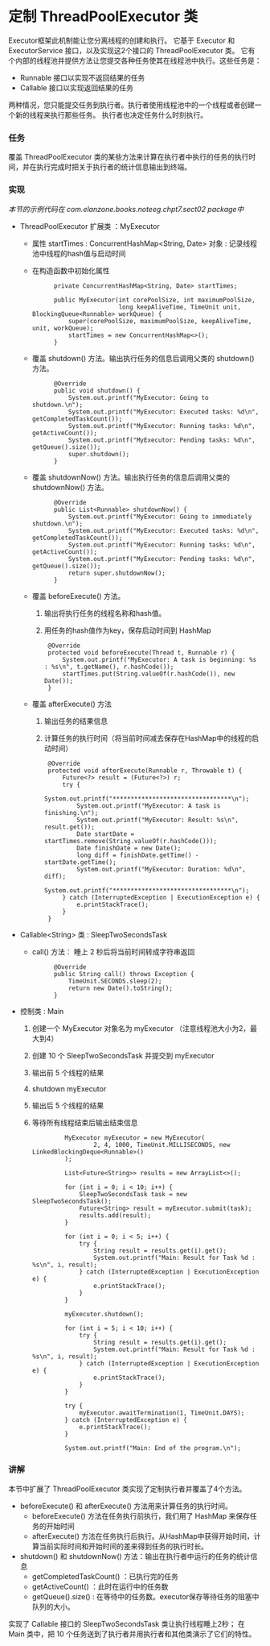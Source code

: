 定制 ThreadPoolExecutor 类
====

Executor框架此机制能让您分离线程的创建和执行。
它基于 Executor 和 ExecutorService 接口，以及实现这2个接口的 ThreadPoolExecutor 类。
它有个内部的线程池并提供方法让您提交各种任务使其在线程池中执行。这些任务是：

* Runnable 接口以实现不返回结果的任务
* Callable 接口以实现返回结果的任务

两种情况，您只能提交任务到执行者。执行者使用线程池中的一个线程或者创建一个新的线程来执行那些任务。
执行者也决定任务什么时刻执行。


### 任务

覆盖 ThreadPoolExecutor 类的某些方法来计算在执行者中执行的任务的执行时间，并在执行完成时把关于执行者的统计信息输出到终端。


### 实现

*本节的示例代码在 com.elanzone.books.noteeg.chpt7.sect02 package中*


* ThreadPoolExecutor 扩展类 ：MyExecutor

    * 属性 startTimes : ConcurrentHashMap\<String, Date\> 对象 : 记录线程池中线程的hash值与启动时间
    * 在构造函数中初始化属性

                private ConcurrentHashMap<String, Date> startTimes;

                public MyExecutor(int corePoolSize, int maximumPoolSize,
                                  long keepAliveTime, TimeUnit unit, BlockingQueue<Runnable> workQueue) {
                    super(corePoolSize, maximumPoolSize, keepAliveTime, unit, workQueue);
                    startTimes = new ConcurrentHashMap<>();
                }

    * 覆盖 shutdown() 方法。输出执行任务的信息后调用父类的 shutdown() 方法。

                @Override
                public void shutdown() {
                    System.out.printf("MyExecutor: Going to shutdown.\n");
                    System.out.printf("MyExecutor: Executed tasks: %d\n", getCompletedTaskCount());
                    System.out.printf("MyExecutor: Running tasks: %d\n", getActiveCount());
                    System.out.printf("MyExecutor: Pending tasks: %d\n", getQueue().size());
                    super.shutdown();
                }

    * 覆盖 shutdownNow() 方法。输出执行任务的信息后调用父类的 shutdownNow() 方法。

                @Override
                public List<Runnable> shutdownNow() {
                    System.out.printf("MyExecutor: Going to immediately shutdown.\n");
                    System.out.printf("MyExecutor: Executed tasks: %d\n", getCompletedTaskCount());
                    System.out.printf("MyExecutor: Running tasks: %d\n", getActiveCount());
                    System.out.printf("MyExecutor: Pending tasks: %d\n", getQueue().size());
                    return super.shutdownNow();
                }

    * 覆盖 beforeExecute() 方法。
        1. 输出将执行任务的线程名称和hash值。
        2. 用任务的hash值作为key，保存启动时间到 HashMap

                @Override
                protected void beforeExecute(Thread t, Runnable r) {
                    System.out.printf("MyExecutor: A task is beginning: %s : %s\n", t.getName(), r.hashCode());
                    startTimes.put(String.valueOf(r.hashCode()), new Date());
                }

    * 覆盖 afterExecute() 方法
        1. 输出任务的结果信息
        2. 计算任务的执行时间（将当前时间减去保存在HashMap中的线程的启动时间）

                @Override
                protected void afterExecute(Runnable r, Throwable t) {
                    Future<?> result = (Future<?>) r;
                    try {
                        System.out.printf("*********************************\n");
                        System.out.printf("MyExecutor: A task is finishing.\n");
                        System.out.printf("MyExecutor: Result: %s\n", result.get());
                        Date startDate = startTimes.remove(String.valueOf(r.hashCode()));
                        Date finishDate = new Date();
                        long diff = finishDate.getTime() - startDate.getTime();
                        System.out.printf("MyExecutor: Duration: %d\n", diff);
                        System.out.printf("*********************************\n");
                    } catch (InterruptedException | ExecutionException e) {
                        e.printStackTrace();
                    }
                }


* Callable\<String\> 类 : SleepTwoSecondsTask

    * call() 方法： 睡上 2 秒后将当前时间转成字符串返回

                @Override
                public String call() throws Exception {
                    TimeUnit.SECONDS.sleep(2);
                    return new Date().toString();
                }


* 控制类 : Main

    1. 创建一个 MyExecutor 对象名为 myExecutor （注意线程池大小为2，最大到4）
    2. 创建 10 个 SleepTwoSecondsTask 并提交到 myExecutor
    3. 输出前 5 个线程的结果
    4. shutdown myExecutor
    5. 输出后 5 个线程的结果
    6. 等待所有线程结束后输出结束信息


                    MyExecutor myExecutor = new MyExecutor(
                            2, 4, 1000, TimeUnit.MILLISECONDS, new LinkedBlockingDeque<Runnable>()
                    );

                    List<Future<String>> results = new ArrayList<>();

                    for (int i = 0; i < 10; i++) {
                        SleepTwoSecondsTask task = new SleepTwoSecondsTask();
                        Future<String> result = myExecutor.submit(task);
                        results.add(result);
                    }

                    for (int i = 0; i < 5; i++) {
                        try {
                            String result = results.get(i).get();
                            System.out.printf("Main: Result for Task %d : %s\n", i, result);
                        } catch (InterruptedException | ExecutionException e) {
                            e.printStackTrace();
                        }
                    }

                    myExecutor.shutdown();

                    for (int i = 5; i < 10; i++) {
                        try {
                            String result = results.get(i).get();
                            System.out.printf("Main: Result for Task %d : %s\n", i, result);
                        } catch (InterruptedException | ExecutionException e) {
                            e.printStackTrace();
                        }
                    }

                    try {
                        myExecutor.awaitTermination(1, TimeUnit.DAYS);
                    } catch (InterruptedException e) {
                        e.printStackTrace();
                    }

                    System.out.printf("Main: End of the program.\n");


### 讲解

本节中扩展了 ThreadPoolExecutor 类实现了定制执行者并覆盖了4个方法。

* beforeExecute() 和 afterExecute() 方法用来计算任务的执行时间。
    * beforeExecute() 方法在任务执行前执行，我们用了 HashMap 来保存任务的开始时间
    * afterExecute() 方法在任务执行后执行。从HashMap中获得开始时间，计算当前实际时间和开始时间的差来得到任务的执行时长。
* shutdown() 和 shutdownNow() 方法：输出在执行者中运行的任务的统计信息
    * getCompletedTaskCount() ：已执行完的任务
    * getActiveCount() ：此时在运行中的任务数
    * getQueue().size() : 在等待中的任务数。executor保存等待任务的阻塞中队列的大小。

实现了 Callable 接口的 SleepTwoSecondsTask 类让执行线程睡上2秒；
在 Main 类中，把 10 个任务送到了执行者并用执行者和其他类演示了它们的特性。

